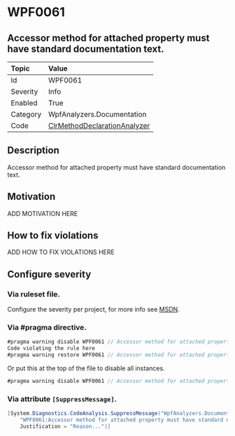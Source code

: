 # WPF0061
## Accessor method for attached property must have standard documentation text.

| Topic    | Value
| :--      | :--
| Id       | WPF0061
| Severity | Info
| Enabled  | True
| Category | WpfAnalyzers.Documentation
| Code     | [ClrMethodDeclarationAnalyzer]([ClrMethodDeclarationAnalyzer](https://github.com/DotNetAnalyzers/WpfAnalyzers/blob/master/WpfAnalyzers/Analyzers/ClrMethodDeclarationAnalyzer.cs))

## Description

Accessor method for attached property must have standard documentation text.

## Motivation

ADD MOTIVATION HERE

## How to fix violations

ADD HOW TO FIX VIOLATIONS HERE

<!-- start generated config severity -->
## Configure severity

### Via ruleset file.

Configure the severity per project, for more info see [MSDN](https://msdn.microsoft.com/en-us/library/dd264949.aspx).

### Via #pragma directive.
```C#
#pragma warning disable WPF0061 // Accessor method for attached property must have standard documentation text.
Code violating the rule here
#pragma warning restore WPF0061 // Accessor method for attached property must have standard documentation text.
```

Or put this at the top of the file to disable all instances.
```C#
#pragma warning disable WPF0061 // Accessor method for attached property must have standard documentation text.
```

### Via attribute `[SuppressMessage]`.

```C#
[System.Diagnostics.CodeAnalysis.SuppressMessage("WpfAnalyzers.Documentation", 
    "WPF0061:Accessor method for attached property must have standard documentation text.", 
    Justification = "Reason...")]
```
<!-- end generated config severity -->